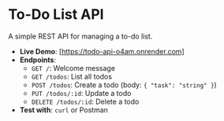 # To-Do List API
A simple REST API for managing a to-do list.

- **Live Demo**: [https://todo-api-o4am.onrender.com]
- **Endpoints**:
  - `GET /`: Welcome message
  - `GET /todos`: List all todos
  - `POST /todos`: Create a todo (body: `{ "task": "string" }`)
  - `PUT /todos/:id`: Update a todo
  - `DELETE /todos/:id`: Delete a todo
- **Test with**: `curl` or Postman